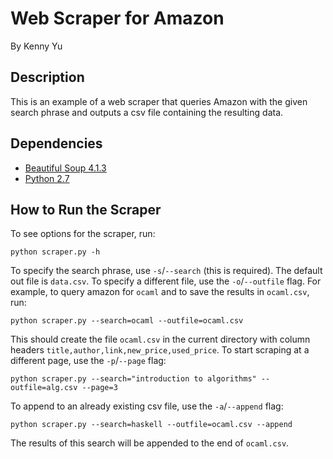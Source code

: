 Web Scraper for Amazon
======================

By Kenny Yu

## Description

This is an example of a web scraper that queries Amazon with the given search phrase and outputs a csv file containing the resulting data.

## Dependencies

* [Beautiful Soup 4.1.3](http://www.crummy.com/software/BeautifulSoup/)
* [Python 2.7](http://www.python.org/download/releases/2.7/)

## How to Run the Scraper

To see options for the scraper, run:

    python scraper.py -h

To specify the search phrase, use `-s`/`--search` (this is required). The default out file is `data.csv`. To specify a different file, use the `-o`/`--outfile` flag. For example, to query amazon for `ocaml` and to save the results in `ocaml.csv`, run:

    python scraper.py --search=ocaml --outfile=ocaml.csv

This should create the file `ocaml.csv` in the current directory with column headers `title,author,link,new_price,used_price`. To start scraping at a different page, use the `-p`/`--page` flag:

    python scraper.py --search="introduction to algorithms" --outfile=alg.csv --page=3

To append to an already existing csv file, use the `-a`/`--append` flag:

    python scraper.py --search=haskell --outfile=ocaml.csv --append

The results of this search will be appended to the end of `ocaml.csv`.